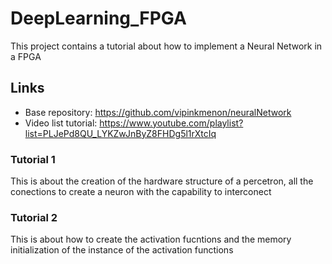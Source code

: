 # DeepLearning_FPGA
 This project contains a tutorial about how to implement a Neural Network in a FPGA
 
## Links

- Base repository: https://github.com/vipinkmenon/neuralNetwork
- Video list tutorial: https://www.youtube.com/playlist?list=PLJePd8QU_LYKZwJnByZ8FHDg5l1rXtcIq


### Tutorial 1

This is about the creation of the hardware structure of a percetron, all the conections to create a neuron with the capability to interconect


### Tutorial 2

This is about how to create the activation fucntions and the memory initialization of the instance of the activation functions


